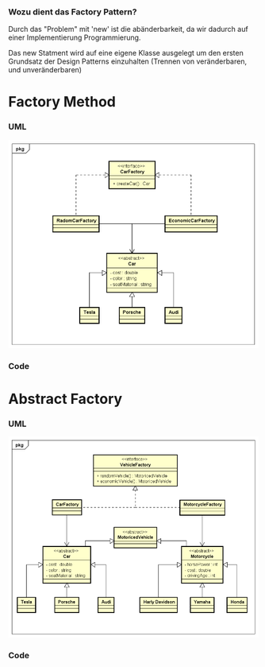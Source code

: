 ### Wozu dient das Factory Pattern?
Durch das "Problem" mit 'new' ist die abänderbarkeit, da wir dadurch
auf einer Implementierung Programmierung.

Das new Statment wird auf eine eigene Klasse ausgelegt um den ersten
Grundsatz der Design Patterns einzuhalten (Trennen von veränderbaren,
und unveränderbaren)


# Factory Method

### UML

![FactoryMethod UML-Diagramm](FactoryMethod/FactoryMethod.png "FactoryMethod")

### Code


# Abstract Factory

### UML

![AbstractFactory UML-Diagramm](AbstractFactory/AbstractFactory.png "AbstractFactory")

### Code


